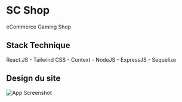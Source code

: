 
# SC Shop

eCommerce Gaming Shop



## Stack Technique

React.JS - Tailwind CSS - Context - NodeJS - ExpressJS - Sequelize 
## Design du site

![App Screenshot](https://media.discordapp.net/attachments/720905773256933457/1009476418301857983/ecommerceproject.png?width=267&height=480)

